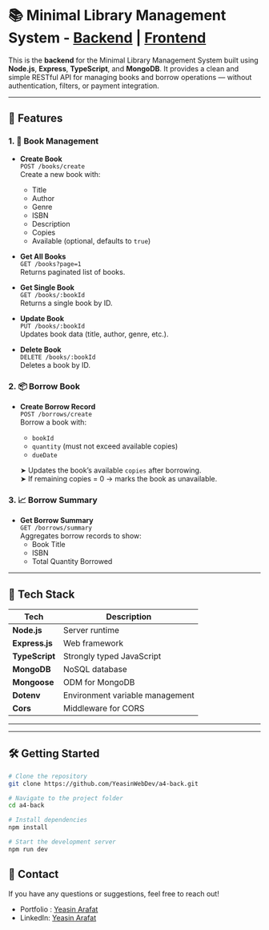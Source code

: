 # 📚 Minimal Library Management System - [Backend](https://a4-back.vercel.app) | [Frontend](https://a4-front-teal.vercel.app)

This is the **backend** for the Minimal Library Management System built using **Node.js**, **Express**, **TypeScript**, and **MongoDB**. It provides a clean and simple RESTful API for managing books and borrow operations — without authentication, filters, or payment integration.

---

## 🚀 Features

### 1. 📘 Book Management
- **Create Book**  
  `POST /books/create`  
  Create a new book with:
  - Title
  - Author
  - Genre
  - ISBN
  - Description
  - Copies
  - Available (optional, defaults to `true`)

- **Get All Books**  
  `GET /books?page=1`  
  Returns paginated list of books.

- **Get Single Book**  
  `GET /books/:bookId`  
  Returns a single book by ID.

- **Update Book**  
  `PUT /books/:bookId`  
  Updates book data (title, author, genre, etc.).

- **Delete Book**  
  `DELETE /books/:bookId`  
  Deletes a book by ID.

### 2. 📦 Borrow Book
- **Create Borrow Record**  
  `POST /borrows/create`  
  Borrow a book with:
  - `bookId`
  - `quantity` (must not exceed available copies)
  - `dueDate`

  ➤ Updates the book’s available `copies` after borrowing.  
  ➤ If remaining copies = 0 → marks the book as unavailable.

### 3. 📈 Borrow Summary
- **Get Borrow Summary**  
  `GET /borrows/summary`  
  Aggregates borrow records to show:
  - Book Title
  - ISBN
  - Total Quantity Borrowed

---

## 🧩 Tech Stack

| Tech           | Description                     |
|----------------|---------------------------------|
| **Node.js**    | Server runtime                  |
| **Express.js** | Web framework                   |
| **TypeScript** | Strongly typed JavaScript       |
| **MongoDB**    | NoSQL database                  |
| **Mongoose**   | ODM for MongoDB                 |
| **Dotenv**     | Environment variable management |
| **Cors**       | Middleware for CORS             |

---


---

## 🛠️ Getting Started

```bash
# Clone the repository
git clone https://github.com/YeasinWebDev/a4-back.git

# Navigate to the project folder
cd a4-back

# Install dependencies
npm install

# Start the development server
npm run dev
```


## 📧 Contact
If you have any questions or suggestions, feel free to reach out!

* Portfolio : [Yeasin Arafat](https://yeasin-arafat-portfolio.netlify.app)
* LinkedIn: [Yeasin Arafat](https://www.linkedin.com/in/yeasinarafat121)



